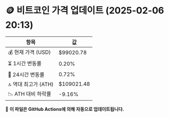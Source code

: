 # 🪙 비트코인 가격 업데이트 (2025-02-06 20:13)

| 항목                | 값 |
|--------------------|----------------|
| 💰 현재 가격 (USD) | $99020.78 |
| ⏳ 1시간 변동률    | 0.20% |
| 📆 24시간 변동률   | 0.72% |
| 🔝 역대 최고가 (ATH) | $109021.48 |
| 📉 ATH 대비 하락률 | -9.16% |

🔄 **이 파일은 GitHub Actions에 의해 자동으로 업데이트됩니다.**
